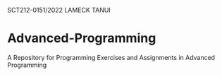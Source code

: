 SCT212-0151/2022 LAMECK TANUI
# Advanced-Programming
A Repository for Programming Exercises and Assignments in Advanced Programming 
